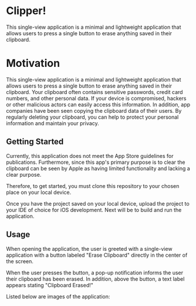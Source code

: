
# Clipper!

This single-view application is a minimal and lightweight application that allows users to press a single button to erase anything saved in their clipboard.


# Motivation

This single-view application is a minimal and lightweight application that allows users to press a single button to erase anything saved in their clipboard. Your clipboard often contains sensitive passwords, credit card numbers, and other personal data. If your device is compromised, hackers or other malicious actors can easily access this information. In addition, app companies have been seen copying the clipboard data of their users. By regularly deleting your clipboard, you can help to protect your personal information and maintain your privacy.
## Getting Started

Currently, this application does not meet the App Store guidelines for publications. Furthermore, since this app's primary purpose is to clear the clipboard can be seen by Apple as having limited functionality and lacking a clear purpose.

Therefore, to get started, you must clone this repository to your chosen place on your local device.

Once you have the project saved on your local device, upload the project to your IDE of choice for iOS development. Next will be to build and run the application.



## Usage

When opening the application, the user is greeted with a single-view application with a button labeled "Erase Clipboard" directly in the center of the screen.

When the user presses the button, a pop-up notification informs the user their clipboard has been erased. In addition, above the button, a text label appears stating "Clipboard Erased!"

Listed below are images of the application:


